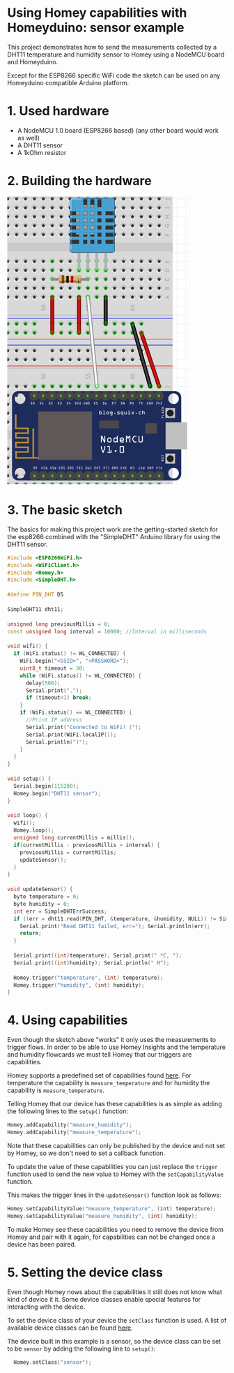 # Using Homey capabilities with Homeyduino: sensor example

This project demonstrates how to send the measurements collected by a DHT11 temperature and humidity sensor to Homey using a NodeMCU board and Homeyduino.

Except for the ESP8266 specific WiFi code the sketch can be used on any Homeyduino compatible Arduino platform.

# 1. Used hardware
 * A NodeMCU 1.0 board (ESP8266 based) (any other board would work as well)
 * A DHT11 sensor
 * A 1kOhm resistor

# 2. Building the hardware


 ![fritzing](fritzing.png)

# 3. The basic sketch

The basics for making this project work are the getting-started sketch for the esp8266 combined with the "SimpleDHT" Arduino library for using the DHT11 sensor.

```cpp
#include <ESP8266WiFi.h>
#include <WiFiClient.h>
#include <Homey.h>
#include <SimpleDHT.h>

#define PIN_DHT D5

SimpleDHT11 dht11;

unsigned long previousMillis = 0;
const unsigned long interval = 10000; //Interval in milliseconds

void wifi() {
  if (WiFi.status() != WL_CONNECTED) {
    WiFi.begin("<SSID>", "<PASSWORD>");
    uint8_t timeout = 30;
    while (WiFi.status() != WL_CONNECTED) {
      delay(500);
      Serial.print(".");
      if (timeout<1) break;
    }
    if (WiFi.status() == WL_CONNECTED) {
      //Print IP address
      Serial.print("Connected to WiFi! (");
      Serial.print(WiFi.localIP());
      Serial.println(")");
    }
  }
}

void setup() {
  Serial.begin(115200);
  Homey.begin("DHT11 sensor");
}

void loop() {
  wifi();
  Homey.loop();
  unsigned long currentMillis = millis();
  if(currentMillis - previousMillis > interval) {
    previousMillis = currentMillis;
    updateSensor();
  }
}

void updateSensor() {
  byte temperature = 0;
  byte humidity = 0;
  int err = SimpleDHTErrSuccess;
  if ((err = dht11.read(PIN_DHT, &temperature, &humidity, NULL)) != SimpleDHTErrSuccess) {
    Serial.print("Read DHT11 failed, err="); Serial.println(err);
    return;
  }

  Serial.print((int)temperature); Serial.print(" *C, ");
  Serial.print((int)humidity); Serial.println(" H");

  Homey.trigger("temperature", (int) temperature);
  Homey.trigger("humidity", (int) humidity);
}

```

# 4. Using capabilities
Even though the sketch above "works" it only uses the measurements to trigger flows. In order to be able to use Homey Insights and the temperature and humidity flowcards we must tell Homey that our triggers are capabilities.

Homey supports a predefined set of capabilities found [here](https://apps.developer.athom.com/tutorial-Drivers-Reference.html). For temperature the capability is ```measure_temperature``` and for humidity the capability is ```measure_temperature```.

Telling Homey that our device has these capabilities is as simple as adding the following lines to the ```setup()``` function:

```cpp
Homey.addCapability("measure_humidity");
Homey.addCapability("measure_temperature");
```

Note that these capabilities can only be published by the device and not set by Homey, so we don't need to set a callback function.

To update the value of these capabilities you can just replace the ```trigger``` function used to send the new value to Homey with the ```setCapabilityValue``` function.

This makes the trigger lines in the ```updateSensor()``` function look as follows:

```cpp
Homey.setCapabilityValue("measure_temperature", (int) temperature);
Homey.setCapabilityValue("measure_humidity", (int) humidity);
```

To make Homey see these capabilities you need to remove the device from Homey and pair with it again, for capabilities can not be changed once a device has been paired.

# 5. Setting the device class
Even though Homey nows about the capabilities it still does not know what kind of device it it. Some device classes enable special features for interacting with the device.

To set the device class of your device the ```setClass``` function is used. A list of available device classes can be found [here](https://apps.developer.athom.com/tutorial-Drivers-Reference.html).

The device built in this example is a sensor, so the device class can be set to be ```sensor``` by adding the following line to ```setup()```:
```cpp
  Homey.setClass("sensor");
```
